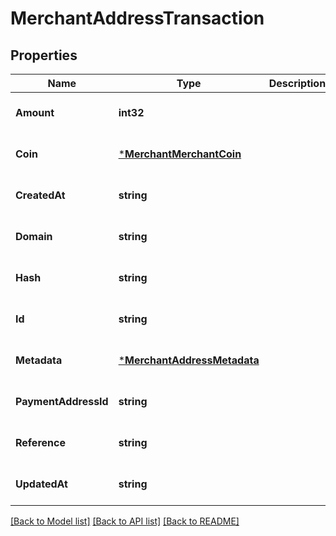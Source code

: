 # MerchantAddressTransaction

## Properties
Name | Type | Description | Notes
------------ | ------------- | ------------- | -------------
**Amount** | **int32** |  | [optional] [default to null]
**Coin** | [***MerchantMerchantCoin**](merchant.MerchantCoin.md) |  | [optional] [default to null]
**CreatedAt** | **string** |  | [optional] [default to null]
**Domain** | **string** |  | [optional] [default to null]
**Hash** | **string** |  | [optional] [default to null]
**Id** | **string** |  | [optional] [default to null]
**Metadata** | [***MerchantAddressMetadata**](merchant.AddressMetadata.md) |  | [optional] [default to null]
**PaymentAddressId** | **string** |  | [optional] [default to null]
**Reference** | **string** |  | [optional] [default to null]
**UpdatedAt** | **string** |  | [optional] [default to null]

[[Back to Model list]](../README.md#documentation-for-models) [[Back to API list]](../README.md#documentation-for-api-endpoints) [[Back to README]](../README.md)


